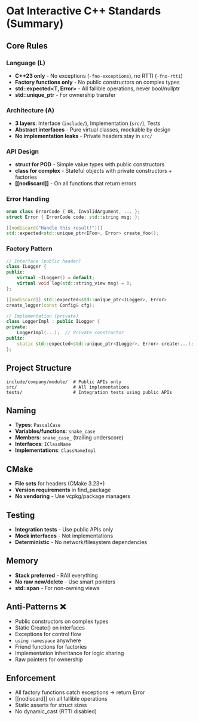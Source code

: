 # Oat Interactive C++ Standards (Summary)

## Core Rules

### Language (L)
- **C++23 only** - No exceptions (`-fno-exceptions`), no RTTI (`-fno-rtti`)
- **Factory functions only** - No public constructors on complex types
- **std::expected<T, Error>** - All fallible operations, never bool/nullptr
- **std::unique_ptr** - For ownership transfer

### Architecture (A)
- **3 layers**: Interface (`include/`), Implementation (`src/`), Tests
- **Abstract interfaces** - Pure virtual classes, mockable by design
- **No implementation leaks** - Private headers stay in `src/`

### API Design
- **struct for POD** - Simple value types with public constructors
- **class for complex** - Stateful objects with private constructors + factories
- **[[nodiscard]]** - On all functions that return errors

### Error Handling
```cpp
enum class ErrorCode { Ok, InvalidArgument, ... };
struct Error { ErrorCode code; std::string msg; };

[[nodiscard("Handle this result!")]]
std::expected<std::unique_ptr<IFoo>, Error> create_foo();
```

### Factory Pattern
```cpp
// Interface (public header)
class ILogger {
public:
    virtual ~ILogger() = default;
    virtual void log(std::string_view msg) = 0;
};

[[nodiscard]] std::expected<std::unique_ptr<ILogger>, Error> 
create_logger(const Config& cfg);

// Implementation (private)
class LoggerImpl : public ILogger {
private:
    LoggerImpl(...);  // Private constructor
public:
    static std::expected<std::unique_ptr<ILogger>, Error> create(...);
};
```

## Project Structure
```
include/company/module/  # Public APIs only
src/                     # All implementations  
tests/                   # Integration tests using public APIs
```

## Naming
- **Types**: `PascalCase`
- **Variables/functions**: `snake_case`  
- **Members**: `snake_case_` (trailing underscore)
- **Interfaces**: `IClassName`
- **Implementations**: `ClassNameImpl`

## CMake
- **File sets** for headers (CMake 3.23+)
- **Version requirements** in find_package
- **No vendoring** - Use vcpkg/package managers

## Testing
- **Integration tests** - Use public APIs only
- **Mock interfaces** - Not implementations
- **Deterministic** - No network/filesystem dependencies

## Memory
- **Stack preferred** - RAII everything
- **No raw new/delete** - Use smart pointers
- **std::span** - For non-owning views

## Anti-Patterns ❌
- Public constructors on complex types
- Static Create() on interfaces  
- Exceptions for control flow
- `using namespace` anywhere
- Friend functions for factories
- Implementation inheritance for logic sharing
- Raw pointers for ownership

## Enforcement
- All factory functions catch exceptions → return Error
- [[nodiscard]] on all fallible operations
- Static asserts for struct sizes
- No dynamic_cast (RTTI disabled)